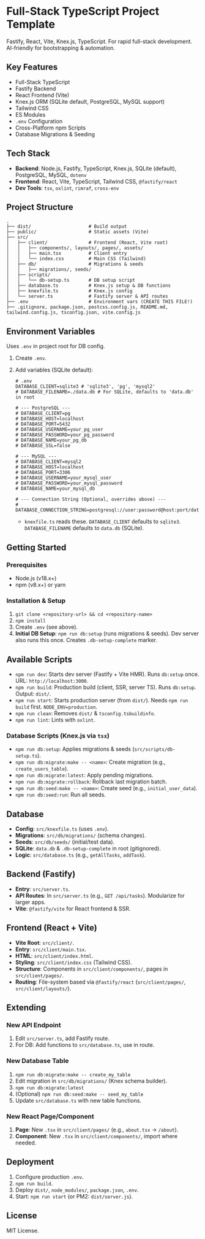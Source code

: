 # Full-Stack TypeScript Project Template

Fastify, React, Vite, Knex.js, TypeScript. For rapid full-stack development. AI-friendly for bootstrapping & automation.

## Key Features

*   Full-Stack TypeScript
*   Fastify Backend
*   React Frontend (Vite)
*   Knex.js ORM (SQLite default, PostgreSQL, MySQL support)
*   Tailwind CSS
*   ES Modules
*   `.env` Configuration
*   Cross-Platform npm Scripts
*   Database Migrations & Seeding

## Tech Stack

*   **Backend**: Node.js, Fastify, TypeScript, Knex.js, SQLite (default), PostgreSQL, MySQL, `dotenv`
*   **Frontend**: React, Vite, TypeScript, Tailwind CSS, `@fastify/react`
*   **Dev Tools**: `tsx`, `oxlint`, `rimraf`, `cross-env`

## Project Structure

```
.
├── dist/                     # Build output
├── public/                   # Static assets (Vite)
├── src/
│   ├── client/               # Frontend (React, Vite root)
│   │   ├── components/, layouts/, pages/, assets/
│   │   ├── main.tsx          # Client entry
│   │   └── index.css         # Main CSS (Tailwind)
│   ├── db/                   # Migrations & seeds
│   │   ├── migrations/, seeds/
│   ├── scripts/
│   │   └── db-setup.ts       # DB setup script
│   ├── database.ts           # Knex.js setup & DB functions
│   ├── knexfile.ts           # Knex.js config
│   └── server.ts             # Fastify server & API routes
├── .env                      # Environment vars (CREATE THIS FILE!)
├── .gitignore, package.json, postcss.config.js, README.md, tailwind.config.js, tsconfig.json, vite.config.js
```

## Environment Variables

Uses `.env` in project root for DB config.
1.  Create `.env`.
2.  Add variables (SQLite default):

    ```env
    # .env
    DATABASE_CLIENT=sqlite3 # 'sqlite3', 'pg', 'mysql2'
    # DATABASE_FILENAME=./data.db # For SQLite, defaults to 'data.db' in root

    # --- PostgreSQL ---
    # DATABASE_CLIENT=pg
    # DATABASE_HOST=localhost
    # DATABASE_PORT=5432
    # DATABASE_USERNAME=your_pg_user
    # DATABASE_PASSWORD=your_pg_password
    # DATABASE_NAME=your_pg_db
    # DATABASE_SSL=false

    # --- MySQL ---
    # DATABASE_CLIENT=mysql2
    # DATABASE_HOST=localhost
    # DATABASE_PORT=3306
    # DATABASE_USERNAME=your_mysql_user
    # DATABASE_PASSWORD=your_mysql_password
    # DATABASE_NAME=your_mysql_db

    # --- Connection String (Optional, overrides above) ---
    # DATABASE_CONNECTION_STRING=postgresql://user:password@host:port/database
    ```
    *   `knexfile.ts` reads these. `DATABASE_CLIENT` defaults to `sqlite3`. `DATABASE_FILENAME` defaults to `data.db` (SQLite).

## Getting Started

### Prerequisites

*   Node.js (v18.x+)
*   npm (v8.x+) or yarn

### Installation & Setup

1.  `git clone <repository-url> && cd <repository-name>`
2.  `npm install`
3.  Create `.env` (see above).
4.  **Initial DB Setup**: `npm run db:setup` (runs migrations & seeds). Dev server also runs this once. Creates `.db-setup-complete` marker.

## Available Scripts

*   `npm run dev`: Starts dev server (Fastify + Vite HMR). Runs `db:setup` once. URL: `http://localhost:3000`.
*   `npm run build`: Production build (client, SSR, server TS). Runs `db:setup`. Output: `dist/`.
*   `npm run start`: Starts production server (from `dist/`). Needs `npm run build` first. `NODE_ENV=production`.
*   `npm run clean`: Removes `dist/` & `tsconfig.tsbuildinfo`.
*   `npm run lint`: Lints with `oxlint`.

### Database Scripts (Knex.js via `tsx`)

*   `npm run db:setup`: Applies migrations & seeds (`src/scripts/db-setup.ts`).
*   `npm run db:migrate:make -- <name>`: Create migration (e.g., `create_users_table`).
*   `npm run db:migrate:latest`: Apply pending migrations.
*   `npm run db:migrate:rollback`: Rollback last migration batch.
*   `npm run db:seed:make -- <name>`: Create seed (e.g., `initial_user_data`).
*   `npm run db:seed:run`: Run all seeds.

## Database

*   **Config**: `src/knexfile.ts` (uses `.env`).
*   **Migrations**: `src/db/migrations/` (schema changes).
*   **Seeds**: `src/db/seeds/` (initial/test data).
*   **SQLite**: `data.db` & `.db-setup-complete` in root (gitignored).
*   **Logic**: `src/database.ts` (e.g., `getAllTasks`, `addTask`).

## Backend (Fastify)

*   **Entry**: `src/server.ts`.
*   **API Routes**: In `src/server.ts` (e.g., `GET /api/tasks`). Modularize for larger apps.
*   **Vite**: `@fastify/vite` for React frontend & SSR.

## Frontend (React + Vite)

*   **Vite Root**: `src/client/`.
*   **Entry**: `src/client/main.tsx`.
*   **HTML**: `src/client/index.html`.
*   **Styling**: `src/client/index.css` (Tailwind CSS).
*   **Structure**: Components in `src/client/components/`, pages in `src/client/pages/`.
*   **Routing**: File-system based via `@fastify/react` (`src/client/pages/`, `src/client/layouts/`).

## Extending

### New API Endpoint

1.  Edit `src/server.ts`, add Fastify route.
2.  For DB: Add functions to `src/database.ts`, use in route.

### New Database Table

1.  `npm run db:migrate:make -- create_my_table`
2.  Edit migration in `src/db/migrations/` (Knex schema builder).
3.  `npm run db:migrate:latest`
4.  (Optional) `npm run db:seed:make -- seed_my_table`
5.  Update `src/database.ts` with new table functions.

### New React Page/Component

1.  **Page**: New `.tsx` in `src/client/pages/` (e.g., `about.tsx` -> `/about`).
2.  **Component**: New `.tsx` in `src/client/components/`, import where needed.

## Deployment

1.  Configure production `.env`.
2.  `npm run build`.
3.  Deploy `dist/`, `node_modules/`, `package.json`, `.env`.
4.  Start: `npm run start` (or PM2: `dist/server.js`).

## License

MIT License.
